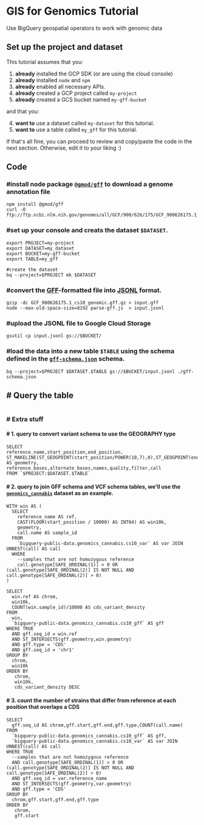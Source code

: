 # GIS for Genomics Tutorial
Use BigQuery geospatial operators to work with genomic data

## Set up the project and dataset

This tutorial assumes that you:

1. **already** installed the GCP SDK (or are using the cloud console)
2. **already** installed `node` and `npm`
3. **already** enabled all necessary APIs.
4. **already** created a GCP project called `my-project`
5. **already** created a GCS bucket named `my-gff-bucket`

and that you:

4. **want to** use a dataset called `my-dataset` for this tutorial.
5. **want to** use a table called `my_gff` for this tutorial.

If that's all fine, you can proceed to review and copy/paste the code in the next section. Otherwise, edit it to your liking :)

## Code

### #install node package [`@gmod/gff`](https://github.com/GMOD/gff-js) to download a genome annotation file
```
npm install @gmod/gff
curl -O ftp://ftp.ncbi.nlm.nih.gov/genomes/all/GCF/900/626/175/GCF_900626175.1_cs10/GCF_900626175.1_cs10_genomic.gff.gz
```

### #set up your console and creats the dataset `$DATASET`.
```
export PROJECT=my-project
export DATASET=my_dataset
export BUCKET=my-gff-bucket
export TABLE=my_gff

#create the dataset
bq --project=$PROJECT mk $DATASET
```

### #convert the [GFF](https://github.com/The-Sequence-Ontology/Specifications/blob/master/gff3.md)-formatted file into [JSONL](http://jsonlines.org/) format.
```
gzip -dc GCF_900626175.1_cs10_genomic.gff.gz > input.gff
node --max-old-space-size=8192 parse-gff.js  > input.jsonl
```

### #upload the JSONL file to Google Cloud Storage
```
gsutil cp input.jsonl gs://$BUCKET/
```

### #load the data into a new table `$TABLE` using the schema defined in the [`gff-schema.json`](gff-schema.json) schema.
```
bq --project=$PROJECT $DATASET.$TABLE gs://$BUCKET/input.jsonl ./gff-schema.json
```

## # Query the table
```
```

### # Extra stuff
#### # 1. query to convert variant schema to use the GEOGRAPHY type
```
SELECT 
reference_name,start_position,end_position,
ST_MAKELINE(ST_GEOGPOINT(start_position/POWER(10,7),0),ST_GEOGPOINT(end_position/POWER(10,7),0)) AS geometry,
reference_bases,alternate_bases,names,quality,filter,call
FROM `$PROJECT:$DATASET.$TABLE`
```

#### # 2. query to join GFF schema and VCF schema tables, we'll use the [`genomics_cannabis`](https://console.cloud.google.com/bigquery?p=bigquery-public-data&d=genomics_cannabis&page=dataset) dataset as an example.
```
WITH win AS (
  SELECT
    reference_name AS ref,
    CAST(FLOOR(start_position / 10000) AS INT64) AS win10k,
    geometry,
    call.name AS sample_id
  FROM
    `bigquery-public-data.genomics_cannabis.cs10_var` AS var JOIN UNNEST(call) AS call
  WHERE
    --samples that are not homozygous reference
    call.genotype[SAFE_ORDINAL(1)] > 0 OR (call.genotype[SAFE_ORDINAL(2)] IS NOT NULL AND call.genotype[SAFE_ORDINAL(2)] > 0)
)

SELECT
  win.ref AS chrom,
  win10k,
  COUNT(win.sample_id)/10000 AS cds_variant_density
FROM 
  win,
  `bigquery-public-data.genomics_cannabis.cs10_gff` AS gff
WHERE TRUE
  AND gff.seq_id = win.ref
  AND ST_INTERSECTS(gff.geometry,win.geometry)
  AND gff.type = 'CDS'
  AND gff.seq_id = 'chr1'
GROUP BY
  chrom,
  win10k
ORDER BY
   chrom,
   win10k,
   cds_variant_density DESC  
```

#### # 3. count the number of strains that differ from reference at each position that overlaps a CDS
```
SELECT  
  gff.seq_id AS chrom,gff.start,gff.end,gff.type,COUNT(call.name)
FROM 
  `bigquery-public-data.genomics_cannabis.cs10_gff` AS gff,
  `bigquery-public-data.genomics_cannabis.cs10_var` AS var JOIN UNNEST(call) AS call
WHERE TRUE
  --samples that are not homozygous reference
  AND call.genotype[SAFE_ORDINAL(1)] > 0 OR (call.genotype[SAFE_ORDINAL(2)] IS NOT NULL AND call.genotype[SAFE_ORDINAL(2)] > 0)
  AND gff.seq_id = var.reference_name
  AND ST_INTERSECTS(gff.geometry,var.geometry)
  AND gff.type = 'CDS'
GROUP BY
  chrom,gff.start,gff.end,gff.type
ORDER BY
   chrom,
   gff.start
```
